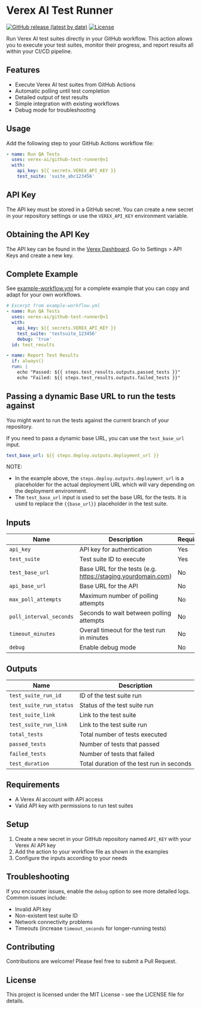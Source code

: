 # Verex AI Test Runner

[![GitHub release (latest by date)](https://img.shields.io/github/v/release/verex-ai/github-test-runner)](https://github.com/verex-ai/github-test-runner/releases)
[![License](https://img.shields.io/github/license/verex-ai/github-test-runner)](https://github.com/verex-ai/github-test-runner/blob/main/LICENSE)

Run Verex AI test suites directly in your GitHub workflow. This action allows you to execute your test suites, monitor their progress, and report results all within your CI/CD pipeline.

## Features

- Execute Verex AI test suites from GitHub Actions
- Automatic polling until test completion
- Detailed output of test results
- Simple integration with existing workflows
- Debug mode for troubleshooting

## Usage

Add the following step to your GitHub Actions workflow file:

```yaml
- name: Run QA Tests
  uses: verex-ai/github-test-runner@v1
  with:
    api_key: ${{ secrets.VEREX_API_KEY }}
    test_suite: 'suite_abc123456'
```

## API Key

The API key must be stored in a GitHub secret. You can create a new secret in your repository settings or use the `VEREX_API_KEY` environment variable.

## Obtaining the API Key

The API key can be found in the [Verex Dashboard](https://verex.ai/app).
Go to Settings > API Keys and create a new key.

## Complete Example

See [example-workflow.yml](./example-workflow.yml) for a complete example that you can copy and adapt for your own workflows.

```yaml
# Excerpt from example-workflow.yml
- name: Run QA Tests
  uses: verex-ai/github-test-runner@v1
  with:
    api_key: ${{ secrets.VEREX_API_KEY }}
    test_suite: 'testsuite_123456'
    debug: 'true'
  id: test_results

- name: Report Test Results
  if: always()
  run: |
    echo "Passed: ${{ steps.test_results.outputs.passed_tests }}"
    echo "Failed: ${{ steps.test_results.outputs.failed_tests }}"
```

## Passing a dynamic Base URL to run the tests against

You might want to run the tests against the current branch of your repository.

If you need to pass a dynamic base URL, you can use the `test_base_url` input.

```yaml
test_base_url: ${{ steps.deploy.outputs.deployment_url }}
```

NOTE: 
- In the example above, the `steps.deploy.outputs.deployment_url` is a placeholder for the actual deployment URL which will vary depending on the deployment environment.
- The `test_base_url` input is used to set the base URL for the tests. It is used to replace the `{{base_url}}` placeholder in the test suite.
## Inputs

| Name | Description | Required | Default |
|------|-------------|----------|---------|
| `api_key` | API key for authentication | Yes | |
| `test_suite` | Test suite ID to execute | Yes | |
| `test_base_url` | Base URL for the tests (e.g. https://staging.yourdomain.com) | No | |
| `api_base_url` | Base URL for the API | No | `https://verex.ai/api` |
| `max_poll_attempts` | Maximum number of polling attempts | No | `60` |
| `poll_interval_seconds` | Seconds to wait between polling attempts | No | `10` |
| `timeout_minutes` | Overall timeout for the test run in minutes | No | `30` |
| `debug` | Enable debug mode | No | `false` |

## Outputs

| Name | Description |
|------|-------------|
| `test_suite_run_id` | ID of the test suite run |
| `test_suite_run_status` | Status of the test suite run |
| `test_suite_link` | Link to the test suite |
| `test_suite_run_link` | Link to the test suite run |
| `total_tests` | Total number of tests executed |
| `passed_tests` | Number of tests that passed |
| `failed_tests` | Number of tests that failed |
| `test_duration` | Total duration of the test run in seconds |

## Requirements

- A Verex AI account with API access
- Valid API key with permissions to run test suites

## Setup

1. Create a new secret in your GitHub repository named `API_KEY` with your Verex AI API key
2. Add the action to your workflow file as shown in the examples
3. Configure the inputs according to your needs

## Troubleshooting

If you encounter issues, enable the `debug` option to see more detailed logs. Common issues include:

- Invalid API key
- Non-existent test suite ID
- Network connectivity problems
- Timeouts (increase `timeout_seconds` for longer-running tests)

## Contributing

Contributions are welcome! Please feel free to submit a Pull Request.

## License

This project is licensed under the MIT License - see the LICENSE file for details.